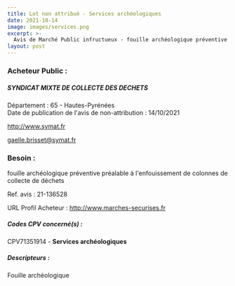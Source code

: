 ```yaml
---
title: Lot non attribué - Services archéologiques
date: 2021-10-14
image: images/services.png
excerpt: >-
  Avis de Marché Public infructueux - fouille archéologique préventive préalable à l'enfouissement de colonnes de collecte de déchets
layout: post
---
```


### Acheteur Public :
##### SYNDICAT MIXTE DE COLLECTE DES DECHETS
Département : 65 - Hautes-Pyrénées<br/>
Date de publication de l'avis de non-attribution : 14/10/2021


http://www.symat.fr

gaelle.brisset@symat.fr


### Besoin :

fouille archéologique préventive préalable à l'enfouissement de colonnes de collecte de déchets

Ref. avis : 21-136528

URL Profil Acheteur : http://www.marches-securises.fr

##### Codes CPV concerné(s) :
CPV71351914 - **Services archéologiques** <br/>

##### Descripteurs :
Fouille archéologique <br/>
